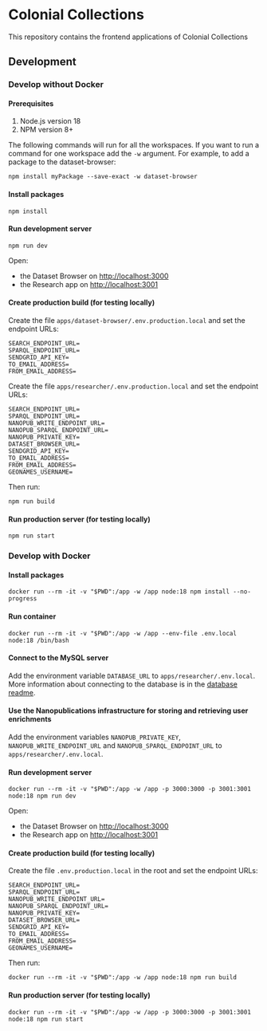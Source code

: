 # Colonial Collections

This repository contains the frontend applications of Colonial Collections

## Development

### Develop without Docker

#### Prerequisites

1. Node.js version 18
1. NPM version 8+

The following commands will run for all the workspaces. If you want to run a command for one workspace add the `-w` argument. For example, to add a package to the dataset-browser:

    npm install myPackage --save-exact -w dataset-browser

#### Install packages

    npm install

#### Run development server

    npm run dev

Open:

- the Dataset Browser on [http://localhost:3000](http://localhost:3000)
- the Research app on [http://localhost:3001](http://localhost:3001)

#### Create production build (for testing locally)

Create the file `apps/dataset-browser/.env.production.local` and set the endpoint URLs:

    SEARCH_ENDPOINT_URL=
    SPARQL_ENDPOINT_URL=
    SENDGRID_API_KEY=
    TO_EMAIL_ADDRESS=
    FROM_EMAIL_ADDRESS=

Create the file `apps/researcher/.env.production.local` and set the endpoint URLs:

    SEARCH_ENDPOINT_URL=
    SPARQL_ENDPOINT_URL=
    NANOPUB_WRITE_ENDPOINT_URL=
    NANOPUB_SPARQL_ENDPOINT_URL=
    NANOPUB_PRIVATE_KEY=
    DATASET_BROWSER_URL=
    SENDGRID_API_KEY=
    TO_EMAIL_ADDRESS=
    FROM_EMAIL_ADDRESS=
    GEONAMES_USERNAME=

Then run:

    npm run build

#### Run production server (for testing locally)

    npm run start

### Develop with Docker

#### Install packages

    docker run --rm -it -v "$PWD":/app -w /app node:18 npm install --no-progress

#### Run container

    docker run --rm -it -v "$PWD":/app -w /app --env-file .env.local node:18 /bin/bash

#### Connect to the MySQL server

Add the environment variable `DATABASE_URL` to `apps/researcher/.env.local`. More information about connecting to the database is in the [database readme](packages/database/README.md).

#### Use the Nanopublications infrastructure for storing and retrieving user enrichments

Add the environment variables `NANOPUB_PRIVATE_KEY`, `NANOPUB_WRITE_ENDPOINT_URL` and `NANOPUB_SPARQL_ENDPOINT_URL` to `apps/researcher/.env.local`.

#### Run development server

    docker run --rm -it -v "$PWD":/app -w /app -p 3000:3000 -p 3001:3001 node:18 npm run dev

Open:

- the Dataset Browser on [http://localhost:3000](http://localhost:3000)
- the Research app on [http://localhost:3001](http://localhost:3001)

#### Create production build (for testing locally)

Create the file `.env.production.local` in the root and set the endpoint URLs:

    SEARCH_ENDPOINT_URL=
    SPARQL_ENDPOINT_URL=
    NANOPUB_WRITE_ENDPOINT_URL=
    NANOPUB_SPARQL_ENDPOINT_URL=
    NANOPUB_PRIVATE_KEY=
    DATASET_BROWSER_URL=
    SENDGRID_API_KEY=
    TO_EMAIL_ADDRESS=
    FROM_EMAIL_ADDRESS=
    GEONAMES_USERNAME=

Then run:

    docker run --rm -it -v "$PWD":/app -w /app node:18 npm run build

#### Run production server (for testing locally)

    docker run --rm -it -v "$PWD":/app -w /app -p 3000:3000 -p 3001:3001 node:18 npm run start
